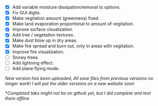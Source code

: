 - [x] Add variable moisture dissipation/removal to options.
- [x] Fix GUI digits.
- [x] Make vegitation amount (greenness) fixed.
- [x] Make land evaporation proportional to amount of vegitation.
- [x] Improve surface visualization.
- [x] Add tree / vegetation textures.
- [x] Make dust blow up in dry areas.
- [x] Make fire spread and burn out, only in areas with vegitation.
- [x] Improve fire visualization.
- [ ] Snowy trees.
- [ ] Add lightning effect.
- [ ] Add plane flying mode.

*New version has been uploaded, All save files from previous versions no longer work! I will put the older versions on a new website soon*


**Completed taks might not be on github yet, but I did complete and test them offline*
